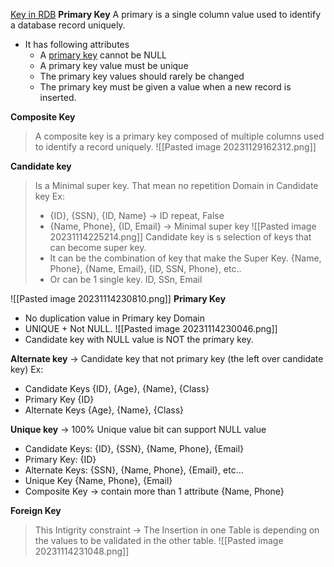 [Key in RDB](https://youtu.be/_UZLrD_R0T4?si=2bShIa5jkrtPB0FT)
**Primary Key**
A primary is a single column value used to identify a database record uniquely.
+ It has following attributes
	- A [primary key](https://www.guru99.com/dbms-keys.html) cannot be NULL
	- A primary key value must be unique
	- The primary key values should rarely be changed
	- The primary key must be given a value when a new record is inserted.

**Composite Key**
> A composite key is a primary key composed of multiple columns used to identify a record uniquely.
![[Pasted image 20231129162312.png]]

**Candidate key**
> Is a Minimal super key. That mean no repetition Domain in Candidate key
> Ex:
> + {ID}, {SSN}, {ID, Name} -> ID repeat, False 
> + {Name, Phone}, {ID, Email} -> Minimal super key
![[Pasted image 20231114225214.png]]
> Candidate key is s selection of keys that can become super key.
>  + It can be the combination of key that make the Super Key. 
> 	 {Name, Phone}, {Name, Email}, {ID, SSN, Phone}, etc..
>  + Or can be 1 single key.
> 	 ID, SSn, Email

![[Pasted image 20231114230810.png]]
**Primary Key**
+ No duplication value in Primary key Domain
+ UNIQUE + Not NULL.
![[Pasted image 20231114230046.png]]
+ Candidate key with NULL value is NOT the primary key.

**Alternate key** -> Candidate key that not primary key (the left over candidate key)
Ex: 
+ Candidate Keys
	{ID}, {Age}, {Name}, {Class}
+ Primary Key
	{ID}
+ Alternate Keys
	{Age}, {Name}, {Class}

**Unique key** -> 100% Unique value bit can support NULL value
+ Candidate Keys:
	{ID}, {SSN}, {Name, Phone}, {Email}
+ Primary Key: {ID}
+ Alternate Keys:
	{SSN}, {Name, Phone}, {Email}, etc...
+ Unique Key
	{Name, Phone}, {Email}
+ Composite Key -> contain more than 1 attribute
	{Name, Phone}

**Foreign Key**
> This Intigrity constraint -> The Insertion in one Table is depending on the values to be validated in the other table.
![[Pasted image 20231114231048.png]]